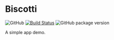# Biscotti


![GitHub](https://img.shields.io/github/license/mashape/apistatus.svg)
[![Build Status](https://travis-ci.org/danielciao/biscotti.svg?branch=master)](https://travis-ci.org/danielciao/biscotti)
![GitHub package version](https://img.shields.io/github/package-json/v/danielciao/biscotti.svg)

A simple app demo. 
